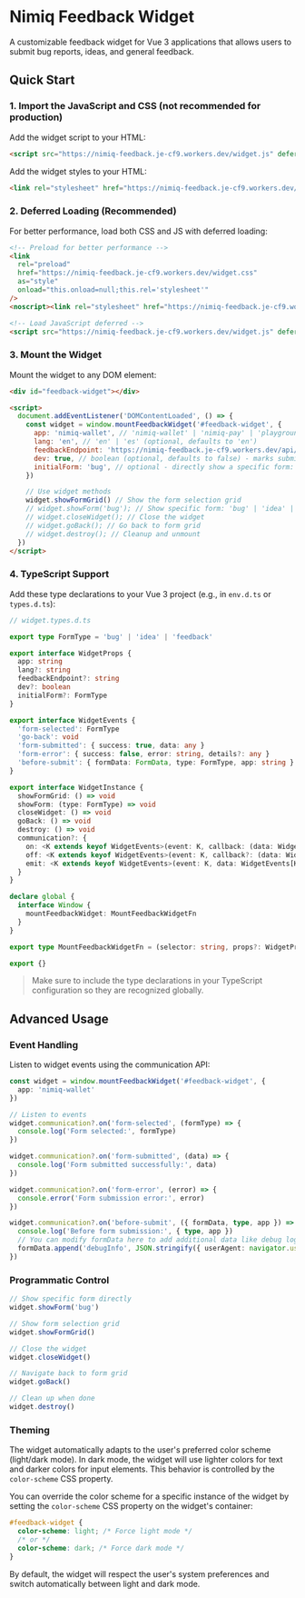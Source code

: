 # Nimiq Feedback Widget

A customizable feedback widget for Vue 3 applications that allows users to submit bug reports, ideas, and general feedback.

## Quick Start

### 1. Import the JavaScript and CSS (not recommended for production)

Add the widget script to your HTML:

```html
<script src="https://nimiq-feedback.je-cf9.workers.dev/widget.js" defer></script>
```

Add the widget styles to your HTML:

```html
<link rel="stylesheet" href="https://nimiq-feedback.je-cf9.workers.dev/widget.css" />
```

### 2. Deferred Loading (Recommended)

For better performance, load both CSS and JS with deferred loading:

```html
<!-- Preload for better performance -->
<link
  rel="preload"
  href="https://nimiq-feedback.je-cf9.workers.dev/widget.css"
  as="style"
  onload="this.onload=null;this.rel='stylesheet'"
/>
<noscript><link rel="stylesheet" href="https://nimiq-feedback.je-cf9.workers.dev/widget.css" /></noscript>

<!-- Load JavaScript deferred -->
<script src="https://nimiq-feedback.je-cf9.workers.dev/widget.js" defer></script>
```

### 3. Mount the Widget

Mount the widget to any DOM element:

```html
<div id="feedback-widget"></div>

<script>
  document.addEventListener('DOMContentLoaded', () => {
    const widget = window.mountFeedbackWidget('#feedback-widget', {
      app: 'nimiq-wallet', // 'nimiq-wallet' | 'nimiq-pay' | 'playground'
      lang: 'en', // 'en' | 'es' (optional, defaults to 'en')
      feedbackEndpoint: 'https://nimiq-feedback.je-cf9.workers.dev/api/feedback',
      dev: true, // boolean (optional, defaults to false) - marks submissions as development
      initialForm: 'bug', // optional - directly show a specific form: 'bug' | 'idea' | 'feedback'
    })

    // Use widget methods
    widget.showFormGrid() // Show the form selection grid
    // widget.showForm('bug'); // Show specific form: 'bug' | 'idea' | 'feedback'
    // widget.closeWidget(); // Close the widget
    // widget.goBack(); // Go back to form grid
    // widget.destroy(); // Cleanup and unmount
  })
</script>
```

### 4. TypeScript Support

Add these type declarations to your Vue 3 project (e.g., in `env.d.ts` or `types.d.ts`):

```typescript
// widget.types.d.ts

export type FormType = 'bug' | 'idea' | 'feedback'

export interface WidgetProps {
  app: string
  lang?: string
  feedbackEndpoint?: string
  dev?: boolean
  initialForm?: FormType
}

export interface WidgetEvents {
  'form-selected': FormType
  'go-back': void
  'form-submitted': { success: true, data: any }
  'form-error': { success: false, error: string, details?: any }
  'before-submit': { formData: FormData, type: FormType, app: string }
}

export interface WidgetInstance {
  showFormGrid: () => void
  showForm: (type: FormType) => void
  closeWidget: () => void
  goBack: () => void
  destroy: () => void
  communication?: {
    on: <K extends keyof WidgetEvents>(event: K, callback: (data: WidgetEvents[K]) => void) => void
    off: <K extends keyof WidgetEvents>(event: K, callback?: (data: WidgetEvents[K]) => void) => void
    emit: <K extends keyof WidgetEvents>(event: K, data: WidgetEvents[K]) => void
  }
}

declare global {
  interface Window {
    mountFeedbackWidget: MountFeedbackWidgetFn
  }
}

export type MountFeedbackWidgetFn = (selector: string, props?: WidgetProps) => WidgetInstance

export {}
```

> Make sure to include the type declarations in your TypeScript configuration so they are recognized globally.

## Advanced Usage

### Event Handling

Listen to widget events using the communication API:

```typescript
const widget = window.mountFeedbackWidget('#feedback-widget', {
  app: 'nimiq-wallet'
})

// Listen to events
widget.communication?.on('form-selected', (formType) => {
  console.log('Form selected:', formType)
})

widget.communication?.on('form-submitted', (data) => {
  console.log('Form submitted successfully:', data)
})

widget.communication?.on('form-error', (error) => {
  console.error('Form submission error:', error)
})

widget.communication?.on('before-submit', ({ formData, type, app }) => {
  console.log('Before form submission:', { type, app })
  // You can modify formData here to add additional data like debug logs
  formData.append('debugInfo', JSON.stringify({ userAgent: navigator.userAgent }))
})
```

### Programmatic Control

```typescript
// Show specific form directly
widget.showForm('bug')

// Show form selection grid
widget.showFormGrid()

// Close the widget
widget.closeWidget()

// Navigate back to form grid
widget.goBack()

// Clean up when done
widget.destroy()
```

### Theming

The widget automatically adapts to the user's preferred color scheme (light/dark mode). In dark mode, the widget will use lighter colors for text and darker colors for input elements. This behavior is controlled by the `color-scheme` CSS property.

You can override the color scheme for a specific instance of the widget by setting the `color-scheme` CSS property on the widget's container:

```css
#feedback-widget {
  color-scheme: light; /* Force light mode */
  /* or */
  color-scheme: dark; /* Force dark mode */
}
```

By default, the widget will respect the user's system preferences and switch automatically between light and dark mode.
